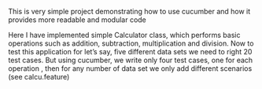 This is very simple project demonstrating how to use cucumber and how it provides more readable and modular code

Here I have implemented simple Calculator class, which performs basic operations such as addition, subtraction, 
multiplication and division. Now to test this application for let’s say, five different data sets we need to right 
20 test cases. But using cucumber, we write only four test cases, one for each operation , then for any number of data 
set we only add different scenarios (see calcu.feature)
